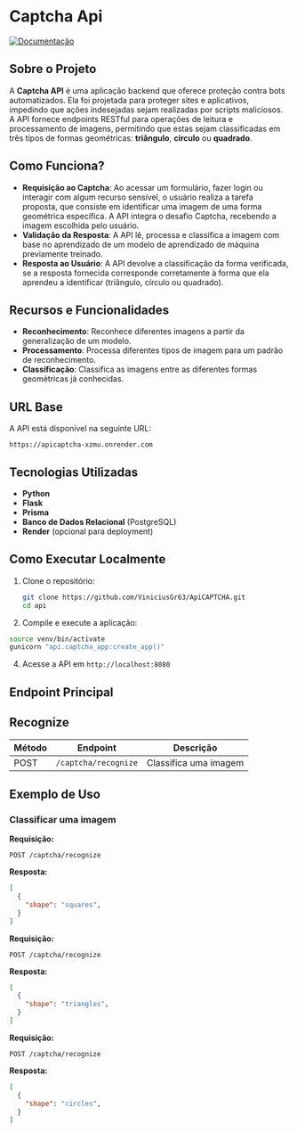 # Captcha Api


[![Documentação](https://encrypted-tbn0.gstatic.com/images?q=tbn:ANd9GcS3bXEBwo5YWH0tIyNIQp8ldcdCkhDix5mofA&s)](https://apicaptcha-xzmu.onrender.com/)

## Sobre o Projeto

A **Captcha API** é uma aplicação backend que oferece proteção contra bots automatizados. Ela foi projetada para proteger sites e aplicativos, impedindo que ações indesejadas sejam realizadas por scripts maliciosos. A API fornece endpoints RESTful para operações de leitura e processamento de imagens, permitindo que estas sejam classificadas em três tipos de formas geométricas: **triângulo**, **círculo** ou **quadrado**.

## Como Funciona?

- **Requisição ao Captcha**: Ao acessar um formulário, fazer login ou interagir com algum recurso sensível, o usuário realiza a tarefa proposta, que consiste em identificar uma imagem de uma forma geométrica específica. A API integra o desafio Captcha, recebendo a imagem escolhida pelo usuário.
- **Validação da Resposta**: A API lê, processa e classifica a imagem com base no aprendizado de um modelo de aprendizado de máquina previamente treinado.
- **Resposta ao Usuário**: A API devolve a classificação da forma verificada, se a resposta fornecida corresponde corretamente à forma que ela aprendeu a identificar (triângulo, círculo ou quadrado).

## Recursos e Funcionalidades

- **Reconhecimento**: Reconhece diferentes imagens a partir da generalização de um modelo.
- **Processamento**: Processa diferentes tipos de imagem para um padrão de reconhecimento.
- **Classificação**: Classifica as imagens entre as diferentes formas geométricas já conhecidas.

## URL Base

A API está disponível na seguinte URL:

```
https://apicaptcha-xzmu.onrender.com
```

## Tecnologias Utilizadas

- **Python**
- **Flask**
- **Prisma**
- **Banco de Dados Relacional** (PostgreSQL)
- **Render** (opcional para deployment)



## Como Executar Localmente

1. Clone o repositório:
   ```bash
   git clone https://github.com/ViniciusGr63/ApiCAPTCHA.git
   cd api
   ```
   
2.  Compile e execute a aplicação:
   ```bash
   source venv/bin/activate 
   gunicorn "api.captcha_app:create_app()"
   ```
   
4. Acesse a API em `http://localhost:8080`

## Endpoint Principal

## Recognize

| Método | Endpoint             | Descrição                             |
|--------|----------------------|---------------------------------------|
| POST   | `/captcha/recognize` | Classifica uma imagem                 |



## Exemplo de Uso

### Classificar uma imagem

**Requisição:**

``` http
POST /captcha/recognize
```

**Resposta:**

``` json
[
  {
    "shape": "squares",
  }
]
```
**Requisição:**

``` http
POST /captcha/recognize
```

**Resposta:**

``` json
[
  {
    "shape": "triangles",
  }
]
```
**Requisição:**

``` http
POST /captcha/recognize
```

**Resposta:**

``` json
[
  {
    "shape": "circles",
  }
]
```
